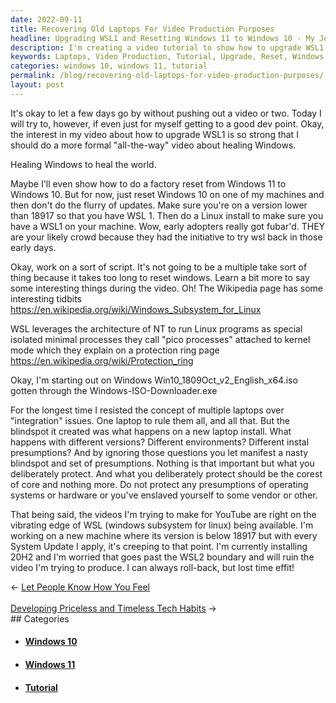 ```yaml
---
date: 2022-09-11
title: Recovering Old Laptops For Video Production Purposes
headline: Upgrading WSL1 and Resetting Windows 11 to Windows 10 - My Journey to Create a Video Tutorial
description: I'm creating a video tutorial to show how to upgrade WSL1 and reset Windows 11 to Windows 10, using a laptop with a version lower than 18917. To ensure accuracy, I'm researching Wikipedia pages and downloading Windows Win10_1809Oct_v2_English_x64.iso. Join me on my journey as I work to make this video and worry about ruining it with a system update!
keywords: Laptops, Video Production, Tutorial, Upgrade, Reset, Windows 11, Windows 10, Version, 18917, Wikipedia, Win10_1809Oct_v2_English_x64.iso, WSL1, Factory Reset, System Update
categories: windows 10, windows 11, tutorial
permalink: /blog/recovering-old-laptops-for-video-production-purposes/
layout: post
---
```



It's okay to let a few days go by without pushing out a video or two. Today I
will try to, however, if even just for myself getting to a good dev point.
Okay, the interest in my video about how to upgrade WSL1 is so strong that I
should do a more formal "all-the-way" video about healing Windows.

Healing Windows to heal the world.

Maybe I'll even show how to do a factory reset from Windows 11 to Windows 10.
But for now, just reset Windows 10 on one of my machines and then don't do the
flurry of updates. Make sure you're on a version lower than 18917 so that you
have WSL 1. Then do a Linux install to make sure you have a WSL1 on your
machine. Wow, early adopters really got fubar'd. THEY are your likely crowd
because they had the initiative to try wsl back in those early days.

Okay, work on a sort of script. It's not going to be a multiple take sort of
thing because it takes too long to reset windows. Learn a bit more to say some
interesting things during the video. Oh! The Wikipedia page has some
interesting tidbits https://en.wikipedia.org/wiki/Windows_Subsystem_for_Linux

WSL leverages the architecture of NT to run Linux programs as special isolated
minimal processes they call "pico processes" attached to kernel mode which they
explain on a protection ring page https://en.wikipedia.org/wiki/Protection_ring

Okay, I'm starting out on Windows Win10_1809Oct_v2_English_x64.iso gotten
through the Windows-ISO-Downloader.exe

For the longest time I resisted the concept of multiple laptops over
"integration" issues. One laptop to rule them all, and all that. But the
blindspot it created was what happens on a new laptop install. What happens
with different versions? Different environments? Different instal presumptions?
And by ignoring those questions you let manifest a nasty blindspot and set of
presumptions. Nothing is that important but what you deliberately protect. And
what you deliberately protect should be the corest of core and nothing more. Do
not protect any presumptions of operating systems or hardware or you've
enslaved yourself to some vendor or other.

That being said, the videos I'm trying to make for YouTube are right on the
vibrating edge of WSL (windows subsystem for linux) being available. I'm
working on a new machine where its version is below 18917 but with every System
Update I apply, it's creeping to that point. I'm currently installing 20H2 and
I'm worried that goes past the WSL2 boundary and will ruin the video I'm trying
to produce. I can always roll-back, but lost time effit!


<div class="arrow-links"><div class="post-nav-prev"><span class="arrow">&larr;&nbsp;</span><a href="/blog/let-people-know-how-you-feel/">Let People Know How You Feel</a></div> &nbsp; <div class="post-nav-next"><a href="/blog/developing-priceless-and-timeless-tech-habits/">Developing Priceless and Timeless Tech Habits</a><span class="arrow">&nbsp;&rarr;</span></div></div>
## Categories

<ul>
<li><h4><a href='/windows-10/'>Windows 10</a></h4></li>
<li><h4><a href='/windows-11/'>Windows 11</a></h4></li>
<li><h4><a href='/tutorial/'>Tutorial</a></h4></li></ul>